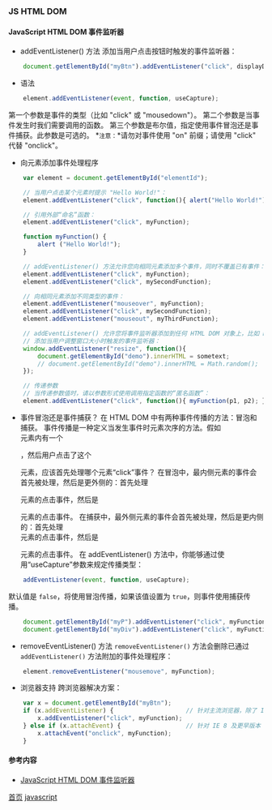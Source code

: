 ### JS HTML DOM

#### JavaScript HTML DOM 事件监听器
* addEventListener() 方法
添加当用户点击按钮时触发的事件监听器：
```javascript
    document.getElementById("myBtn").addEventListener("click", displayDate);
```

* 语法

```javascript
    element.addEventListener(event, function, useCapture);
```
第一个参数是事件的类型（比如 "click" 或 "mousedown"）。
第二个参数是当事件发生时我们需要调用的函数。
第三个参数是布尔值，指定使用事件冒泡还是事件捕获。此参数是可选的。
*`注意：`*请勿对事件使用 "on" 前缀；请使用 "click" 代替 "onclick"。
* 向元素添加事件处理程序

```javascript
    var element = document.getElementById("elementId");

    // 当用户点击某个元素时提示 "Hello World!"：
    element.addEventListener("click", function(){ alert("Hello World!"); });

    // 引用外部“命名”函数：
    element.addEventListener("click", myFunction);

    function myFunction() {
        alert ("Hello World!");
    }

    // addEventListener() 方法允许您向相同元素添加多个事件，同时不覆盖已有事件：
    element.addEventListener("click", myFunction);
    element.addEventListener("click", mySecondFunction);

    // 向相同元素添加不同类型的事件：
    element.addEventListener("mouseover", myFunction);
    element.addEventListener("click", mySecondFunction);
    element.addEventListener("mouseout", myThirdFunction);

    // addEventListener() 允许您将事件监听器添加到任何 HTML DOM 对象上，比如 HTML 元素、HTML 对象、window 对象或其他支持事件的对象，比如 xmlHttpRequest 对象。
    // 添加当用户调整窗口大小时触发的事件监听器：
    window.addEventListener("resize", function(){
        document.getElementById("demo").innerHTML = sometext;
        // document.getElementById("demo").innerHTML = Math.random();
    });

    // 传递参数
    // 当传递参数值时，请以参数形式使用调用指定函数的“匿名函数”：
    element.addEventListener("click", function(){ myFunction(p1, p2); });
```

* 事件冒泡还是事件捕获？
在 HTML DOM 中有两种事件传播的方法：冒泡和捕获。
事件传播是一种定义当发生事件时元素次序的方法。假如 <div> 元素内有一个 <p>，然后用户点击了这个 <p> 元素，应该首先处理哪个元素“click”事件？
在冒泡中，最内侧元素的事件会首先被处理，然后是更外侧的：首先处理 <p> 元素的点击事件，然后是 <div> 元素的点击事件。
在捕获中，最外侧元素的事件会首先被处理，然后是更内侧的：首先处理 <div> 元素的点击事件，然后是 <p> 元素的点击事件。
在 addEventListener() 方法中，你能够通过使用“useCapture”参数来规定传播类型：
```javascript
    addEventListener(event, function, useCapture);
```
默认值是 `false`，将使用冒泡传播，如果该值设置为 `true`，则事件使用捕获传播。
```javascript
    document.getElementById("myP").addEventListener("click", myFunction, true);
    document.getElementById("myDiv").addEventListener("click", myFunction, true);
```

* removeEventListener() 方法
`removeEventListener()` 方法会删除已通过 `addEventListener()` 方法附加的事件处理程序：
```javascript
    element.removeEventListener("mousemove", myFunction);
```
* 浏览器支持
跨浏览器解决方案：
```javascript
    var x = document.getElementById("myBtn");
    if (x.addEventListener) {                    // 针对主流浏览器，除了 IE 8 及更正版本
        x.addEventListener("click", myFunction);
    } else if (x.attachEvent) {                  // 针对 IE 8 及更早版本
        x.attachEvent("onclick", myFunction);
    } 
```


#### 参考内容
* [JavaScript HTML DOM 事件监听器](https://www.w3school.com.cn/js/js_htmldom_eventlistener.asp)


[首页](../../README.md) [javascript](javascript.md)

